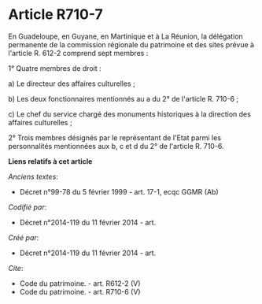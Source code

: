 # Article R710-7

En Guadeloupe, en Guyane, en Martinique et à La Réunion, la délégation permanente de la commission régionale du patrimoine et
des sites prévue à l'article R. 612-2 comprend sept membres : 

1° Quatre membres de droit : 

a) Le directeur des affaires culturelles ; 

b) Les deux fonctionnaires mentionnés au a du 2° de l'article R. 710-6 ; 

c) Le chef du service chargé des monuments historiques à la direction des affaires culturelles ; 

2° Trois membres désignés par le représentant de l'Etat parmi les personnalités mentionnées aux b, c et d du 2° de l'article
R. 710-6.

**Liens relatifs à cet article**

_Anciens textes_:

  - Décret n°99-78 du 5 février 1999 - art. 17-1, ecqc GGMR (Ab)

_Codifié par_:

  - Décret n°2014-119 du 11 février 2014 - art.

_Créé par_:

  - Décret n°2014-119 du 11 février 2014 - art.

_Cite_:

  - Code du patrimoine. - art. R612-2 (V)
  - Code du patrimoine. - art. R710-6 (V)
